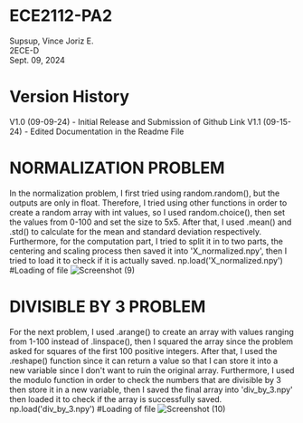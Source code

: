 # ECE2112-PA2
Supsup, Vince Joriz E.  
2ECE-D  
Sept. 09, 2024  
# Version History
V1.0 (09-09-24) - Initial Release and Submission of Github Link
V1.1 (09-15-24) - Edited Documentation in the Readme File
# NORMALIZATION PROBLEM
In the normalization problem, I first tried using random.random(), but the outputs are only in float. Therefore, I tried using other functions in order to create a random array with int values, so I used random.choice(), then set the values from 0-100 and set the size to 5x5. After that, I used .mean() and .std() to calculate for the mean and standard deviation respectively. Furthermore, for the computation part, I tried to split it in to two parts, the centering and scaling process then saved it into 'X_normalized.npy', then I tried to load it to check if it is actually saved.
np.load('X_normalized.npy') #Loading of file
![Screenshot (9)](https://github.com/user-attachments/assets/4337d33c-83b2-468e-837d-0dea9b397975)
# DIVISIBLE BY 3 PROBLEM
For the next problem, I used .arange() to create an array with values ranging from 1-100 instead of .linspace(), then I squared the array since the problem asked for squares of the first 100 positive integers. After that, I used the .reshape() function since it can return a value so that I can store it into a new variable since I don't want to ruin the original array. Furthermore, I used the modulo function in order to check the numbers that are divisible by 3 then store it in a new variable, then I saved the final array into 'div_by_3.npy' then loaded it to check if the array is successfully saved.
np.load('div_by_3.npy') #Loading of file
![Screenshot (10)](https://github.com/user-attachments/assets/0c03f022-b1e7-4f0e-a365-19324c1bf81c)
